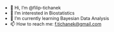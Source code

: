 - 👋 Hi, I’m @filip-tichanek
- 👀 I’m interested in Biostatistics
- 🌱 I’m currently learning Bayesian Data Analysis
- 📫 How to reach me: f.tichanek@gmail.com

<!---
filip-tichanek/filip-tichanek is a ✨ special ✨ repository because its `README.md` (this file) appears on your GitHub profile.
You can click the Preview link to take a look at your changes.
--->
